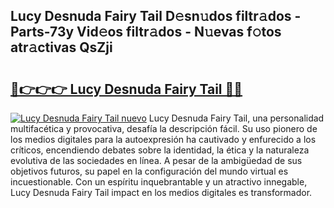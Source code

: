 ## Lucy Desnuda Fairy Tail D𝚎sn𝚞dos filtr𝚊dos - Parts-73y Vid𝚎os filtr𝚊dos - N𝚞evas f𝚘tos atr𝚊ctivas QsZji

# <h2><a href="http://mban98.tromn.icu/?c=Lucy+Desnuda+Fairy+Tail">🔗👉👉👉 Lucy Desnuda Fairy Tail 🔗🔗</a></h2>

[![Lucy Desnuda Fairy Tail nuevo](https://i.imgur.com/pEAQMta.gif)](http://mban98.tromn.icu/?c=Lucy+Desnuda+Fairy+Tail)
Lucy Desnuda Fairy Tail, una personalidad multifacética y provocativa, desafía la descripción fácil. Su uso pionero de los medios digitales para la autoexpresión ha cautivado y enfurecido a los críticos, encendiendo debates sobre la identidad, la ética y la naturaleza evolutiva de las sociedades en línea. A pesar de la ambigüedad de sus objetivos futuros, su papel en la configuración del mundo virtual es incuestionable. Con un espíritu inquebrantable y un atractivo innegable, Lucy Desnuda Fairy Tail impact en los medios digitales es transformador.
